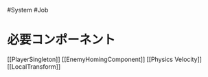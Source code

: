 #System #Job

# 必要コンポーネント
[[PlayerSingleton]]
[[EnemyHomingComponent]]
[[Physics Velocity]]
[[LocalTransform]]
